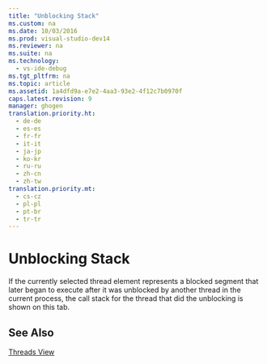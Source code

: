 ```yaml
---
title: "Unblocking Stack"
ms.custom: na
ms.date: 10/03/2016
ms.prod: visual-studio-dev14
ms.reviewer: na
ms.suite: na
ms.technology: 
  - vs-ide-debug
ms.tgt_pltfrm: na
ms.topic: article
ms.assetid: 1a4dfd9a-e7e2-4aa3-93e2-4f12c7b0970f
caps.latest.revision: 9
manager: ghogen
translation.priority.ht: 
  - de-de
  - es-es
  - fr-fr
  - it-it
  - ja-jp
  - ko-kr
  - ru-ru
  - zh-cn
  - zh-tw
translation.priority.mt: 
  - cs-cz
  - pl-pl
  - pt-br
  - tr-tr
---
```

# Unblocking Stack
If the currently selected thread element represents a blocked segment that later began to execute after it was unblocked by another thread in the current process, the call stack for the thread that did the unblocking is shown on this tab.  
  
## See Also  
 [Threads View](../VS_IDE/Threads-View--Parallel-Performance-.md)